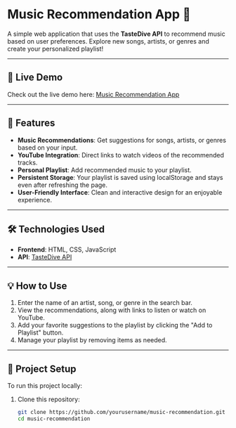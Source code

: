 # Music Recommendation App 🎵

A simple web application that uses the **TasteDive API** to recommend music based on user preferences. Explore new songs, artists, or genres and create your personalized playlist!

---

## 🔗 Live Demo
Check out the live demo here: [Music Recommendation App](https://music-recommendation-mocha.vercel.app/)

---

## 🚀 Features
- **Music Recommendations**: Get suggestions for songs, artists, or genres based on your input.
- **YouTube Integration**: Direct links to watch videos of the recommended tracks.
- **Personal Playlist**: Add recommended music to your playlist.
- **Persistent Storage**: Your playlist is saved using localStorage and stays even after refreshing the page.
- **User-Friendly Interface**: Clean and interactive design for an enjoyable experience.

---

## 🛠️ Technologies Used
- **Frontend**: HTML, CSS, JavaScript
- **API**: [TasteDive API](https://tastedive.com/api)

---

## 💡 How to Use
1. Enter the name of an artist, song, or genre in the search bar.
2. View the recommendations, along with links to listen or watch on YouTube.
3. Add your favorite suggestions to the playlist by clicking the "Add to Playlist" button.
4. Manage your playlist by removing items as needed.

---

## 📂 Project Setup
To run this project locally:
1. Clone this repository:
   ```bash
   git clone https://github.com/yourusername/music-recommendation.git
   cd music-recommendation
